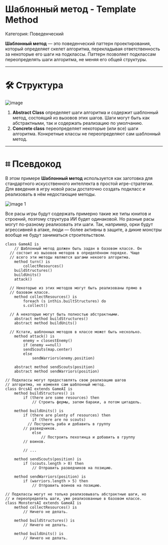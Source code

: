 # Шаблонный метод - Template Method

Категория: Поведенческий

**Шаблонный метод** — это поведенческий паттерн проектирования, который определяет скелет алгоритма, перекладывая ответственность за некоторые его шаги на подклассы. Паттерн позволяет подклассам переопределять шаги алгоритма, не меняя его общей структуры.

---

# 🛠️ Структура

![image](https://github.com/user-attachments/assets/626706bd-3bd2-4a6a-86e7-fc4b533dff57)


1. **Abstract Class** определяет шаги алгоритма и содержит шаблонный метод, состоящий из вызовов этих шагов. Шаги могут быть как абстрактными, так и содержать реализацию по умолчанию.
2. **Concrete class** переопределяет некоторые (или все) шаги алгоритма. Конкретные классы не переопределяют сам шаблонный метод.

---

# ⌗ Псевдокод

В этом примере **Шаблонный метод** используется как заготовка для стандартного искусственного интеллекта в простой игре-стратегии. Для введения в игру новой расы достаточно создать подкласс и реализовать в нём недостающие методы.

![image 1](https://github.com/user-attachments/assets/33d1b859-0485-429e-adf9-6fd05400475e)


Все расы игры будут содержать примерно такие же типы юнитов и строений, поэтому структура ИИ будет одинаковой. Но разные расы могут по-разному реализовать эти шаги. Так, например, орки будут агрессивней в атаке, люди — более активны в защите, а дикие монстры вообще не будут заниматься строительством.

```
class GameAI is
	// Шаблонный метод должен быть задан в базовом классе. Он
  // состоит из вызовов методов в определённом порядке. Чаще
  // всего эти методы являются шагами некоего алгоритма.
	method turn() is
		collectResources()
    buildStructures()
    buildUnits()
    attack()

  // Некоторые из этих методов могут быть реализованы прямо в
  // базовом классе.
	method collectResources() is
		foreach (s inthis.builtStructures) do
	    s.collect()

  // А некоторые могут быть полностью абстрактными.
	abstract method buildStructures()
	abstract method buildUnits()

  // Кстати, шаблонных методов в классе может быть несколько.
	method attack() is
		enemy = closestEnemy()
		if (enemy ==null)
	    sendScouts(map.center)
		else
			sendWarriors(enemy.position)

	abstract method sendScouts(position)
	abstract method sendWarriors(position)

// Подклассы могут предоставлять свою реализацию шагов
// алгоритма, не изменяя сам шаблонный метод.
class OrcsAI extends GameAI is
	method buildStructures() is
		if (there are some resources) then
			// Строить фермы, затем бараки, а потом цитадель.

	method buildUnits() is
		if (there are plenty of resources) then
			if (there are no scouts)
	      // Построить раба и добавить в группу
        // разведчиков.
			else
				// Построить пехотинца и добавить в группу
        // воинов.

		// ...

	method sendScouts(position) is
		if (scouts.length > 0) then
			// Отправить разведчиков на позицию.

	method sendWarriors(position) is
		if (warriors.length > 5) then
			// Отправить воинов на позицию.

// Подклассы могут не только реализовывать абстрактные шаги, но
// и переопределять шаги, уже реализованные в базовом классе.
class MonstersAI extends GameAI is
	method collectResources() is
		// Ничего не делать.

	method buildStructures() is
		// Ничего не делать.

	method buildUnits() is
		// Ничего не делать.
```
